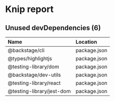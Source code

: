 # Knip report

## Unused devDependencies (6)

| Name                      | Location     |
|:--------------------------|:-------------|
| @backstage/cli            | package.json |
| @types/highlightjs        | package.json |
| @testing-library/dom      | package.json |
| @backstage/dev-utils      | package.json |
| @testing-library/react    | package.json |
| @testing-library/jest-dom | package.json |


